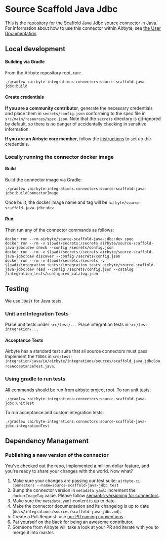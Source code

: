 # Source Scaffold Java Jdbc

This is the repository for the Scaffold Java Jdbc source connector in Java.
For information about how to use this connector within Airbyte, see [the User Documentation](https://docs.airbyte.com/integrations/sources/scaffold-java-jdbc).

## Local development

#### Building via Gradle
From the Airbyte repository root, run:
```
./gradlew :airbyte-integrations:connectors:source-scaffold-java-jdbc:build
```

#### Create credentials
**If you are a community contributor**, generate the necessary credentials and place them in `secrets/config.json` conforming to the spec file in `src/main/resources/spec.json`.
Note that the `secrets` directory is git-ignored by default, so there is no danger of accidentally checking in sensitive information.

**If you are an Airbyte core member**, follow the [instructions](https://docs.airbyte.com/connector-development#using-credentials-in-ci) to set up the credentials.

### Locally running the connector docker image

#### Build
Build the connector image via Gradle:
```
./gradlew :airbyte-integrations:connectors:source-scaffold-java-jdbc:buildConnectorImage
```

Once built, the docker image name and tag will be `airbyte/source-scaffold-java-jdbc:dev`.

#### Run
Then run any of the connector commands as follows:
```
docker run --rm airbyte/source-scaffold-java-jdbc:dev spec
docker run --rm -v $(pwd)/secrets:/secrets airbyte/source-scaffold-java-jdbc:dev check --config /secrets/config.json
docker run --rm -v $(pwd)/secrets:/secrets airbyte/source-scaffold-java-jdbc:dev discover --config /secrets/config.json
docker run --rm -v $(pwd)/secrets:/secrets -v $(pwd)/integration_tests:/integration_tests airbyte/source-scaffold-java-jdbc:dev read --config /secrets/config.json --catalog /integration_tests/configured_catalog.json
```

## Testing
We use `JUnit` for Java tests.

### Unit and Integration Tests
Place unit tests under `src/test/...`
Place integration tests in `src/test-integration/...` 

#### Acceptance Tests
Airbyte has a standard test suite that all source connectors must pass. Implement the `TODO`s in
`src/test-integration/java/io/airbyte/integrations/sources/scaffold_java_jdbcSourceAcceptanceTest.java`.

### Using gradle to run tests
All commands should be run from airbyte project root.
To run unit tests:
```
./gradlew :airbyte-integrations:connectors:source-scaffold-java-jdbc:unitTest
```
To run acceptance and custom integration tests:
```
./gradlew :airbyte-integrations:connectors:source-scaffold-java-jdbc:integrationTest
```

## Dependency Management

### Publishing a new version of the connector
You've checked out the repo, implemented a million dollar feature, and you're ready to share your changes with the world. Now what?
1. Make sure your changes are passing our test suite: `airbyte-ci connectors --name=source-scaffold-java-jdbc test`
2. Bump the connector version in `metadata.yaml`: increment the `dockerImageTag` value. Please follow [semantic versioning for connectors](https://docs.airbyte.com/contributing-to-airbyte/resources/pull-requests-handbook/#semantic-versioning-for-connectors).
3. Make sure the `metadata.yaml` content is up to date.
4. Make the connector documentation and its changelog is up to date (`docs/integrations/sources/scaffold-java-jdbc.md`).
5. Create a Pull Request: use [our PR naming conventions](https://docs.airbyte.com/contributing-to-airbyte/resources/pull-requests-handbook/#pull-request-title-convention).
6. Pat yourself on the back for being an awesome contributor.
7. Someone from Airbyte will take a look at your PR and iterate with you to merge it into master.

